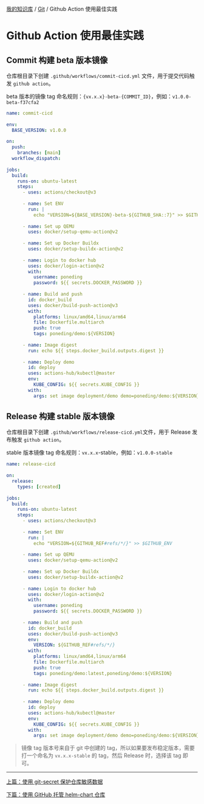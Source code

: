 [我的知识库](../README.md) / [Git](zz_gneratered_mdi.md) / Github Action 使用最佳实践

# Github Action 使用最佳实践

## Commit 构建 beta 版本镜像

仓库根目录下创建 `.github/workflows/commit-cicd.yml` 文件，用于提交代码触发 `github action`。

beta 版本的镜像 tag 命名规则：`{vx.x.x}-beta-{COMMIT_ID}`，例如：`v1.0.0-beta-f37cfa2`

```yaml
name: commit-cicd
​
env:
  BASE_VERSION: v1.0.0
​
on:
  push:
    branches: [main]
  workflow_dispatch:
​
jobs:
  build:
    runs-on: ubuntu-latest
    steps:
      - uses: actions/checkout@v3
​
      - name: Set ENV
        run: |
          echo "VERSION=${BASE_VERSION}-beta-${GITHUB_SHA::7}" >> $GITHUB_ENV
​
      - name: Set up QEMU
        uses: docker/setup-qemu-action@v2
      
      - name: Set up Docker Buildx
        uses: docker/setup-buildx-action@v2
​
      - name: Login to docker hub
        uses: docker/login-action@v2
        with:
          username: poneding
          password: ${{ secrets.DOCKER_PASSWORD }}
​
      - name: Build and push
        id: docker_build
        uses: docker/build-push-action@v3
        with:
          platforms: linux/amd64,linux/arm64
          file: Dockerfile.multiarch
          push: true
          tags: poneding/demo:${VERSION}
      
      - name: Image digest
        run: echo ${{ steps.docker_build.outputs.digest }}
​
      - name: Deploy demo
        id: deploy
        uses: actions-hub/kubectl@master
        env:
          KUBE_CONFIG: ${{ secrets.KUBE_CONFIG }}
        with:    
          args: set image deployment/demo demo=poneding/demo:${VERSION}
```

## Release 构建 stable 版本镜像

仓库根目录下创建 `.github/workflows/release-cicd.yml`文件，用于 Release 发布触发 `github action`。

stable 版本镜像 tag 命名规则：`vx.x.x`-stable，例如：`v1.0.0-stable`

```yaml
name: release-cicd
​
on:
  release:
    types: [created]
​
jobs:
  build:
    runs-on: ubuntu-latest
    steps:
      - uses: actions/checkout@v3
​
      - name: Set ENV
        run: |
          echo "VERSION=${GITHUB_REF#refs/*/}" >> $GITHUB_ENV
​
      - name: Set up QEMU
        uses: docker/setup-qemu-action@v2
      
      - name: Set up Docker Buildx
        uses: docker/setup-buildx-action@v2
 
      - name: Login to docker hub
        uses: docker/login-action@v2
        with:
          username: poneding
          password: ${{ secrets.DOCKER_PASSWORD }}
​
      - name: Build and push
        id: docker_build
        uses: docker/build-push-action@v3
        env:
          VERSION: ${GITHUB_REF#refs/*/}
        with:
          platforms: linux/amd64,linux/arm64
          file: Dockerfile.multiarch
          push: true
          tags: poneding/demo:latest,poneding/demo:${VERSION}
      
      - name: Image digest
        run: echo ${{ steps.docker_build.outputs.digest }}
​
      - name: Deploy demo
        id: deploy
        uses: actions-hub/kubectl@master
        env:
          KUBE_CONFIG: ${{ secrets.KUBE_CONFIG }}
        with:     
          args: set image deployment/demo demo=poneding/demo:${VERSION}
```

> 镜像 tag 版本号来自于 git 中创建的 tag，所以如果要发布稳定版本，需要打一个命名为 `vx.x.x-stable` 的 tag，然后 Release 时，选择该 tag 即可。

---
[上篇：使用 git-secret 保护仓库敏感数据](git-secret.md)

[下篇：使用 GitHub 托管 helm-chart 仓库](github-host-helm-chart.md)
